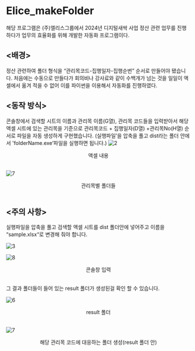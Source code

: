 # Elice_makeFolder
해당 프로그램은 (주)엘리스그룹에서 2024년 디지털새싹 사업 정산 관련 업무를 진행하다가 업무의 효율화를 위해 개발한 자동화 프로그램이다.


## <배경>
정산 관련하여 폴더 형식을 “관리목코드-집행일자-집행순번” 순서로 만들어야 됐습니다. 처음에는 수동으로 만들다가 회의비나 강사료와 같이 수백개가 넘는 것을 일일이 액셀에서 옮겨 적을 수 없어 이를 파이썬을 이용해서 자동화를 진행하였다.

## <동작 방식>
콘솔창에서 검색할 시트의 이름과 관리목 이름(G열), 관리목 코드들을 입력받아서 해당 액셀 시트에 있는 관리목을 기준으로 관리목코드 + 집행일자(D열) +관리목No(H열) 순서로 파일을 자동 생성하게 구현했습니다. 
(실행파일’을 압축을 풀고 dist라는 폴더 안에서 'folderName.exe’파일을 실행하면 됩니다.)
![2](https://github.com/user-attachments/assets/d40a220b-14e0-4fb7-ab25-44657397d51a)
 <div align="center">액셀 내용</div><br>
 
![7](https://github.com/user-attachments/assets/92f37a9e-a57d-41d6-8dac-a817145cb007)
 <div align="center">관리목별 폴더들</div><br>

 ## <주의 사항>
실행파일을 압축을 풀고 검색할 액셀 시트를 dist 폴더안에 넣어주고 이름을 “sample.xlsx“로 변경해 줘야 합니다.

![3](https://github.com/user-attachments/assets/b68625c7-83ce-4684-87ea-8825d4c7e64a)

![8](https://github.com/user-attachments/assets/54d9af90-a11d-400e-ae84-6bccbf57de52)
<div align="center">콘솔창 입력</div><br>

그 결과 폴더들이 들어 있는 result 폴더가 생성된걸 확인 할 수 있습니다.

![6](https://github.com/user-attachments/assets/2891019b-4985-478e-ac59-02b73338bd1d)
<div align="center">result 폴더</div><br>

![7](https://github.com/user-attachments/assets/0e22a757-1d2d-4209-a252-c95469d8a859)
<div align="center">해당 관리목 코드에 대응하는 폴더 생성(result 폴더 안)</div><br>
